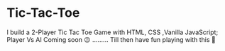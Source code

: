 # Tic-Tac-Toe
I build a 2-Player Tic Tac Toe Game with HTML, CSS ,Vanilla JavaScript;
Player Vs AI Coming soon 😉 .........
Till then have fun playing with this 💖
